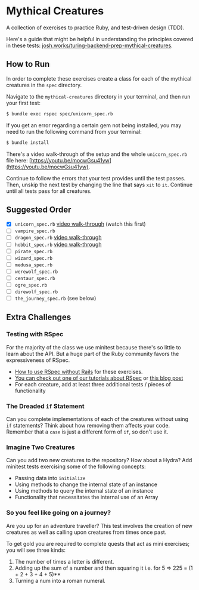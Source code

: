 # Mythical Creatures

A collection of exercises to practice Ruby, and test-driven design (TDD).

Here's a guide that might be helpful in understanding the principles covered in these tests: [josh.works/turing-backend-prep-mythical-creatures](https://josh.works/turing-backend-prep-mythical-creatures).

## How to Run

In order to complete these exercises create a class for each of the mythical creatures in the `spec` directory.

Navigate to the `mythical-creatures` directory in your terminal, and then run your first test:

```bash
$ bundle exec rspec spec/unicorn_spec.rb
```

If you get an error regarding a certain gem not being installed, you may need to run the following command from your terminal:

```bash
$ bundle install
```

There's a video walk-through of the setup and the whole `unicorn_spec.rb` file here: [https://youtu.be/mocwGsu41yw](https://youtu.be/mocwGsu41yw).

Continue to follow the errors that your test provides until the test passes. Then, unskip the next test by changing the line that says `xit` to `it`. Continue until all tests pass for all creatures.

## Suggested Order

* [x] `unicorn_spec.rb` [video walk-through](https://youtu.be/mocwGsu41yw) (watch this first)
* [ ] `vampire_spec.rb`
* [ ] `dragon_spec.rb` [video walk-through](https://youtu.be/NIPerY-xuCk)
* [ ] `hobbit_spec.rb` [video walk-through](https://youtu.be/uYGS-DCNR-0)
* [ ] `pirate_spec.rb`
* [ ] `wizard_spec.rb`
* [ ] `medusa_spec.rb`
* [ ] `werewolf_spec.rb`
* [ ] `centaur_spec.rb`
* [ ] `ogre_spec.rb`
* [ ] `direwolf_spec.rb`
* [ ] `the_journey_spec.rb` (see below)

## Extra Challenges

### Testing with RSpec

For the majority of the class we use minitest because there's so little to
learn about the API. But a huge part of the Ruby community favors the
expressiveness of RSpec.

* [How to use RSpec without Rails](https://gist.github.com/ap2322/d8081e38d448acccf2cdc25308be565f) for these exercises.
* [You can check out one of our tutorials about RSpec](http://tutorials.jumpstartlab.com/topics/internal_testing/rspec_and_bdd.html)
or [this blog post](http://gregelizondo.github.io/2014/03/03/getting-started-with-rspec-and-unit-testing.html)
* For each creature, add at least three additional tests / pieces of functionality

### The Dreaded `if` Statement

Can you complete implementations of each of the creatures without using `if`
statements? Think about how removing them affects your code. Remember that
a `case` is just a different form of `if`, so don't use it.

### Imagine Two Creatures

Can you add two new creatures to the repository? How about a Hydra? Add minitest tests exercising some of the following concepts:

* Passing data into `initialize`
* Using methods to change the internal state of an instance
* Using methods to query the internal state of an instance
* Functionality that necessitates the internal use of an Array

### So you feel like going on a journey?

 Are you up for an adventure traveller? This test involves the creation of new creatures as well as calling upon creatures from times once past.

 To get gold you are required to complete quests that act as mini exercises; you will see three kinds:
 1. The number of times a letter is different.
 2. Adding up the sum of a number and then squaring it i.e. for 5 => 225 = (1 + 2 + 3 + 4 + 5)**
 3. Turning a num into a roman numeral.
